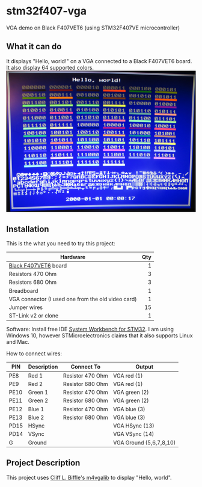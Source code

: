 # stm32f407-vga
VGA demo on Black F407VET6 (using STM32F407VE microcontroller) 

## What it can do
It displays "Hello, world!" on a VGA connected to a Black F407VET6 board. It also display 64 supported colors.
![Screenshot](https://raw.githubusercontent.com/abelykh0/stm32f407-vga/master/doc/Screenshot.jpg)

## Installation
This is the what you need to try this project:

| Hardware      |    Qty|
| ------------- | -----:|
| [Black F407VET6](http://wiki.stm32duino.com/index.php?title=STM32F407) board | 1
| Resistors 470 Ohm | 3
| Resistors 680 Ohm | 3
| Breadboard | 1
| VGA connector (I used one from the old video card) | 1
| Jumper wires | 15
| ST-Link v2 or clone | 1

Software: Install free IDE [System Workbench for STM32](https://www.st.com/en/development-tools/sw4stm32.html/). I am using Windows 10, however STMicroelectronics claims that it also supports Linux and Mac.

How to connect wires:

| PIN  | Description | Connect To | Output |
| ---  | ----------- | ---------- | ------ |
| PE8  | Red 1   | Resistor 470 Ohm | VGA red (1)
| PE9  | Red 2   | Resistor 680 Ohm | VGA red (1)
| PE10 | Green 1 | Resistor 470 Ohm | VGA green (2)
| PE11 | Green 2 | Resistor 680 Ohm | VGA green (2)
| PE12 | Blue 1  | Resistor 470 Ohm | VGA blue (3)
| PE13 | Blue 2  | Resistor 680 Ohm | VGA blue (3)
| PD15 | HSync   | | VGA HSync (13)
| PD14 | VSync   | | VGA VSync (14)
| G    | Ground  | | VGA Ground (5,6,7,8,10)

## Project Description
This project uses [Cliff L. Biffle's m4vgalib](https://github.com/cbiffle/m4vgalib) to display "Hello, world".
